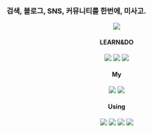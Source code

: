 ### 검색, 블로그, SNS, 커뮤니티를 한번에, 미사고.

<!--
**MISAGOKR/MISAGOKR** is a ✨ _special_ ✨ repository because its `README.md` (this file) appears on your GitHub profile.

Here are some ideas to get you started:

- 🔭 I’m currently working on ...
- 🌱 I’m currently learning ...
- 👯 I’m looking to collaborate on ...
- 🤔 I’m looking for help with ...
- 💬 Ask me about ...
- 📫 How to reach me: ...
- 😄 Pronouns: ...
- ⚡ Fun fact: ...
-->
<div align="center">
    <img src="https://capsule-render.vercel.app/api?type=waving&color=auto&height=300&section=header&text=MiSaGo&fontSize=90" />
    <h4>LEARN&DO</h1>
    <a href="https://www.python.org"><img src="https://img.shields.io/badge/Python-yellow?style=flat-square&logo=Python&logoColor=white"/></a>
    <img src="https://img.shields.io/badge/C-00599C?style=flat-square&logo=C%2B%2B&logoColor=white"/></a>
    <img src="https://img.shields.io/badge/C++-00599C?style=flat-square&logo=C%2B%2B&logoColor=white"/></a>
    <h4>My</h1>
    <a href="https://www.youtube.com/@misagokr"><img src="https://img.shields.io/badge/미사고-red?style=flat-square&logo=YOUTUBE&logoColor=white"/></a>
    <a href="https://velog.io/@misagokr"><img src="https://img.shields.io/badge/미사고-mint?style=flat-square&logo=velog&logoColor=white"/></a>
    <h4>Using</h1>
    <a href="https://apple.com"><img src="https://img.shields.io/badge/APPLE-black?style=flat-square&logo=Apple&logoColor=white"/></a>
    <a href="https://samsung.com"><img src="https://img.shields.io/badge/SAMSUNG-blue?style=flat-square&logo=Samsung&logoColor=white"/></a>
    <a href="https://nike.com"><img src="https://img.shields.io/badge/NIKE-white?style=flat-square&logo=nike&logoColor=black"/></a>
    <a href="https://adidas.com"><img src="https://img.shields.io/badge/ADIDAS-gray?style=flat-square&logo=adidas&logoColor=black"/></a>
</div>

